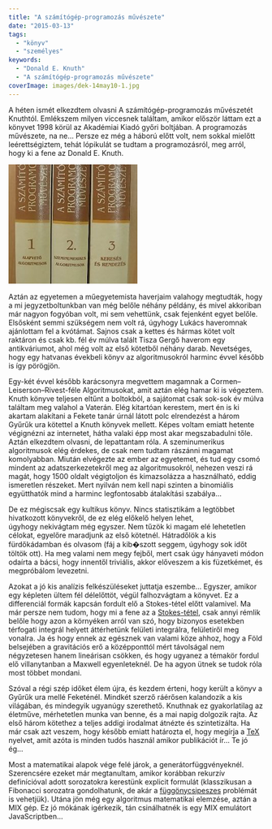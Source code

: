 ```yaml
---
title: "A számítógép-programozás művészete"
date: "2015-03-13"
tags: 
  - "könyv"
  - "személyes"
keywords:
  - "Donald E. Knuth"
  - "A számítógép-programozás művészete"
coverImage: images/dek-14may10-1.jpg
---
```


A héten ismét elkezdtem olvasni A számítógép-programozás művészetét Knuthtól. Emlékszem milyen viccesnek találtam, amikor először láttam ezt a könyvet 1998 körül az Akadémiai Kiadó győri boltjában. A programozás művészete, na ne... Persze ez még a háború előtt volt, nem sokkal mielőtt leérettségiztem, tehát lópikulát se tudtam a programozásról, meg arról, hogy ki a fene az Donald E. Knuth.

![a-szamitogep-programozas-muveszete-1-3--8458788](images/a-szamitogep-programozas-muveszete-1-3-8458788-e1570267410481.jpg)

Aztán az egyetemen a műegyetemista haverjaim valahogy megtudták, hogy a mi jegyzetboltunkban van még belőle néhány példány, és mivel akkoriban már nagyon fogyóban volt, mi sem vehettünk, csak fejenként egyet belőle. Elsősként semmi szükségem nem volt rá, úgyhogy Lukács haveromnak ajánlottam fel a kvótámat. Sajnos csak a kettes és hármas kötet volt raktáron és csak kb. fél év múlva talált Tisza Gergő haverom egy antikváriumot, ahol még volt az első kötetből néhány darab. Nevetséges, hogy egy hatvanas évekbeli könyv az algoritmusokról harminc évvel később is így pörögjön.

Egy-két évvel később karácsonyra megvettem magamnak a Cormen–Leiserson–Rivest-féle Algoritmusokat, amit aztán elég hamar ki is végeztem. Knuth könyve teljesen eltűnt a boltokból, a sajátomat csak sok-sok év múlva találtam meg valahol a Vaterán. Elég kitartóan kerestem, mert én is ki akartam alakítani a Fekete tanár úrnál látott polc elrendezést a három Gyűrűk ura kötettel a Knuth könyvek mellett. Képes voltam emiatt hetente végignézni az internetet, hátha valaki épp most akar megszabadulni tőle. Aztán elkezdtem olvasni, de lepattantam róla. A szeminumerikus algoritmusok elég érdekes, de csak nem tudtam rászánni magamat komolyabban. Miután elvégezte az ember az egyetemet, és tud egy csomó mindent az adatszerkezetekről meg az algoritmusokról, nehezen veszi rá magát, hogy 1500 oldalt végigtoljon és kimazsolázza a használható, eddig ismeretlen részeket. Mert nyilván nem kell napi szinten a binomiális együtthatók mind a harminc legfontosabb átalakítási szabálya...

De ez mégiscsak egy kultikus könyv. Nincs statisztikám a legtöbbet hivatkozott könyvekről, de ez elég előkelő helyen lehet, úgyhogy nekivágtam még egyszer. Nem tűzök ki magam elé lehetetlen célokat, egyelőre maradjunk az első kötetnél. Hátradőlök a kis fürdőkádamban és olvasom (fáj a kib�szott seggem, úgyhogy sok időt töltök ott). Ha meg valami nem megy fejből, mert csak úgy hányaveti módon odaírta a bácsi, hogy innentől triviális, akkor előveszem a kis füzetkémet, és megpróbálom levezetni.

Azokat a jó kis analízis felkészüléseket juttatja eszembe... Egyszer, amikor egy képleten ültem fél délelőttöt, végül falhozvágtam a könyvet. Ez a differenciál formák kapcsán fordult elő a Stokes-tétel előtt valamivel. Ma már persze nem tudom, hogy mi a fene az a [Stokes-tétel](http://en.wikipedia.org/wiki/Stokes%27_theorem), csak annyi rémlik belőle hogy azon a környéken arról van szó, hogy bizonyos esetekben térfogati integrál helyett áttérhetünk felületi integrálra, felületiről meg vonalra. Ja és hogy ennek az egésznek van valami köze ahhoz, hogy a Föld belsejében a gravitációs erő a középponttól mért távolságal nem négyzetesen hanem lineárisan csökken, és hogy ugyanez a témakör fordul elő villanytanban a Maxwell egyenleteknél. De ha agyon ütnek se tudok róla most többet mondani.

Szóval a régi szép időket élem újra, és kezdem érteni, hogy került a könyv a Gyűrűk ura mellé Feketénél. Mindkét szerző ráérősen kalandozik a kis világában, és mindegyik ugyanúgy szerethető. Knuthnak ez gyakorlatilag az életműve, mérhetetlen munka van benne, és a mai napig dolgozik rajta. Az első három kötethez a teljes addigi irodalmat átnézte és szintetizálta. Ha már csak azt veszem, hogy később emiatt határozta el, hogy megírja a [TeX](http://en.wikipedia.org/wiki/TeX) nyelvet, amit azóta is minden tudós használ amikor publikációt ír... Te jó ég...

Most a matematikai alapok vége felé járok, a generátorfüggvényeknél. Szerencsére ezeket már megtanultam, amikor korábban rekurzív definícióval adott sorozatokra kerestünk explicit formulát (klasszikusan a Fibonacci sorozatra gondolhatunk, de akár a [függönycsipeszes](https://csokavar.hu/blog/2008/09/a-programozo-otthona/) problémát is vehetjük). Utána jön még egy algoritmus matematikai elemzése, aztán a MIX gép. Ez jó mókának igérkezik, tán csinálhatnék is egy MIX emulátort JavaScriptben...

